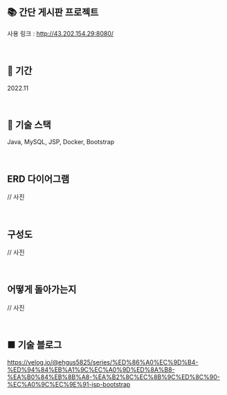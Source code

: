 ## 📚 간단 게시판 프로젝트

사용 링크 : http://43.202.154.29:8080/

 <br>

## 📆 기간

2022.11

<br>

## 📗 기술 스택

Java, MySQL, JSP, Docker, Bootstrap

<br>

## ERD 다이어그램

// 사진

<br>

## 구성도

// 사진

<br>

## 어떻게 돌아가는지

// 사진

<br>

## ■ 기술 블로그

https://velog.io/@ehgus5825/series/%ED%86%A0%EC%9D%B4-%ED%94%84%EB%A1%9C%EC%A0%9D%ED%8A%B8-%EA%B0%84%EB%8B%A8-%EA%B2%8C%EC%8B%9C%ED%8C%90-%EC%A0%9C%EC%9E%91-jsp-bootstrap

